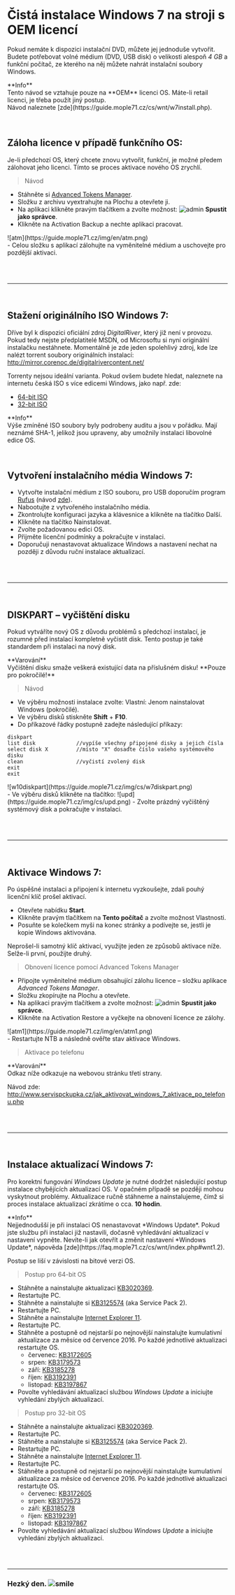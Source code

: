 # Čistá instalace Windows 7 na stroji s OEM licencí

Pokud nemáte k dispozici instalační DVD, můžete jej jednoduše vytvořit. Budete potřebovat volné médium (DVD, USB disk) o velikosti alespoň *4 GB* a funkční počítač, ze kterého na něj můžete nahrát instalační soubory Windows.

<div class="alert info"><p><em class="icon-info-circled"></em>**Info**<br>
Tento návod se vztahuje pouze na **OEM** licenci OS. Máte-li retail licenci, je třeba použít jiný postup.<br>Návod naleznete [zde](https://guide.mople71.cz/cs/wnt/w7install.php).</p></div>

<br>

## Záloha licence v případě funkčního OS:
Je-li předchozí OS, který chcete znovu vytvořit, funkční, je možné předem zálohovat jeho licenci. Tímto se proces aktivace nového OS zrychlí.

> Návod

- Stáhněte si [Advanced Tokens Manager](http://www.majorgeeks.com/mg/getmirror/advanced_tokens_manager,1.html).
- Složku z archivu vyextrahujte <span class="blue">na Plochu</span> a otevřete ji.
- Na aplikaci klikněte pravým tlačítkem a zvolte možnost: ![admin](https://mople71.cz/img/icons/admin.png) **Spustit jako správce**.
- Klikněte na <span class="green">Activation Backup</span> a nechte aplikaci pracovat.
<li style="list-style-type: none">![atm](https://guide.mople71.cz/img/en/atm.png)</li>
- Celou složku s aplikací zálohujte <span class="blue">na vyměnitelné médium</span> a uschovejte pro pozdější aktivaci.

<br><br><hr><br>

## Stažení originálního ISO Windows 7:

Dříve byl k dispozici oficiální zdroj *DigitalRiver*, který již není v provozu. Pokud tedy nejste předplatitelé MSDN, od Microsoftu si nyní originální instalačku nestáhnete. Momentálně je zde jeden spolehlivý zdroj, kde lze nalézt torrent soubory originálních instalací: http://mirror.corenoc.de/digitalrivercontent.net/

Torrenty nejsou ideální varianta. Pokud ovšem budete hledat, naleznete na internetu česká ISO s více edicemi Windows, jako např. zde:

- [64-bit ISO](https://mega.co.nz/#!WVohDDAQ!CG4lRMyTHKK0gUhkc6nyAoNQZ10Zm8IifyblXgxdgxY)
- [32-bit ISO](https://mega.co.nz/#!OBhDlBxD!i8tgReL7wsxi_SzCuJ5x4NNY7YZPvE2TYpBdLwzM1Vo)

<div class="alert info"><p><em class="icon-info-circled"></em>**Info**<br>
Výše zmíněné ISO soubory byly podrobeny auditu a jsou v pořádku. Mají neznámé SHA-1, jelikož jsou upraveny, aby umožnily instalaci libovolné edice OS.</p></div>

<br>

## Vytvoření instalačního média Windows 7:

- Vytvořte instalační médium z ISO souboru, pro USB doporučím program [Rufus](https://rufus.akeo.ie/) (návod [zde](http://www.cnews.cz/navody/rufus-vytvorte-zavadeci-flash-disk-s-nejrychlejsim-nastrojem-ze-vsech)).
- Nabootujte z vytvořeného instalačního média.
- Zkontrolujte konfiguraci jazyka a klávesnice a klikněte na tlačítko <span class="green">Další</span>.
- Klikněte na tlačítko <span class="green">Nainstalovat</span>.
- Zvolte požadovanou edici OS.
- Přijměte licenční podmínky a pokračujte v instalaci.
- Doporučuji nenastavovat aktualizace Windows a nastavení nechat na později z důvodu ruční instalace aktualizací.

<br><br><hr><br>

## DISKPART &ndash; vyčištění disku

Pokud vytváříte nový OS z důvodu problémů s předchozí instalací, je rozumné před instalací kompletně vyčistit disk. Tento postup je také standardem při instalaci na nový disk.

<div class="alert exclaim"><p><em class="icon-attention"></em>**Varování**<br>
Vyčištění disku smaže veškerá existující data na příslušném disku! **Pouze pro pokročilé!**</p></div>

> Návod

- Ve výběru možnosti instalace zvolte: Vlastní: Jenom nainstalovat Windows (pokročilé).
- Ve výběru disků stiskněte **Shift** + **F10**.
- Do příkazové řádky postupně zadejte následující příkazy:
<li style="list-style-type: none"><pre><code>diskpart
list disk             //vypíše všechny připojené disky a jejich čísla
select disk X         //místo "X" dosaďte číslo vašeho systémového disku
clean                 //vyčistí zvolený disk
exit
exit</code></pre></li>
<li style="list-style-type: none">![w10diskpart](https://guide.mople71.cz/img/cs/w7diskpart.png)</li>
- Ve výběru disků klikněte na tlačítko: ![upd](https://guide.mople71.cz/img/cs/upd.png)
- Zvolte prázdný vyčištěný systémový disk a pokračujte v instalaci.

<br><br><hr><br>

## Aktivace Windows 7:
Po úspěšné instalaci a připojení k internetu vyzkoušejte, zdali pouhý licenční klíč prošel aktivací.

- Otevřete nabídku **Start**.
- Klikněte pravým tlačítkem na **Tento počítač** a zvolte možnost <span class="green">Vlastnosti</span>.
- Posuňte se kolečkem myši na konec stránky a podívejte se, jestli je kopie Windows aktivována.

Neprošel-li samotný klíč aktivací, využijte jeden ze způsobů aktivace níže. Selže-li první, použijte druhý.

> Obnovení licence pomocí Advanced Tokens Manager

- Připojte vyměnitelné médium obsahující zálohu licence &ndash; složku aplikace *Advanced Tokens Manager*.
- Složku zkopírujte <span class="blue">na Plochu</span> a otevřete.
- Na aplikaci pravým tlačítkem a zvolte možnost: ![admin](https://mople71.cz/img/icons/admin.png) **Spustit jako správce**.
- Klikněte na <span class="green">Activation Restore</span> a vyčkejte na obnovení licence ze zálohy.
<li style="list-style-type: none">![atm1](https://guide.mople71.cz/img/en/atm1.png)</li>
- Restartujte NTB a následně ověřte stav aktivace Windows.

> Aktivace po telefonu

<div class="alert exclaim"><p><em class="icon-attention"></em>**Varování**<br>
Odkaz níže odkazuje na webovou stránku třetí strany.</p></div>

Návod zde: http://www.servispckupka.cz/jak_aktivovat_windows_7_aktivace_po_telefonu.php

<br><br><hr><br>

## Instalace aktualizací Windows 7:
Pro korektní fungování *Windows Update* je nutné dodržet následující postup instalace chybějících aktualizací OS. V opačném případě se později mohou vyskytnout problémy. Aktualizace ručně stáhneme a nainstalujeme, čímž si proces instalace aktualizací zkrátíme o cca. **10 hodin**.

<div class="alert info"><p><em class="icon-info-circled"></em>**Info**<br>
Nejjednodušší je při instalaci OS nenastavovat *Windows Update*. Pokud jste službu při instalaci již nastavili, dočasně vyhledávání aktualizací v nastavení vypněte. Nevíte-li jak otevřít a změnit nastavení *Windows Update*, nápověda [zde](https://faq.mople71.cz/cs/wnt/index.php#wnt1.2).</p></div>

Postup se liší v závislosti na bitové verzi OS.

> Postup pro 64-bit OS

- Stáhněte a nainstalujte aktualizaci [KB3020369](https://www.microsoft.com/cs-CZ/download/details.aspx?id=46817).
- Restartujte PC.
- Stáhněte a nainstalujte si [KB3125574](http://download.windowsupdate.com/d/msdownload/update/software/updt/2016/05/windows6.1-kb3125574-v4-x64_2dafb1d203c8964239af3048b5dd4b1264cd93b9.msu) (aka Service Pack 2).
- Restartujte PC.
- Stáhněte a nainstalujte [Internet Explorer 11](https://www.microsoft.com/cs-cz/download/internet-explorer-11-for-windows-7-details.aspx).
- Restartujte PC.
- Stáhněte a postupně od nejstarší po nejnovější nainstalujte kumulativní aktualizace za měsíce od července 2016. Po každé jednotlivé aktualizaci restartujte OS.
  - červenec: [KB3172605](https://www.microsoft.com/cs-CZ/download/details.aspx?id=53332)
  - srpen: [KB3179573](https://www.microsoft.com/cs-CZ/download/details.aspx?id=53581)
  - září: [KB3185278](https://www.microsoft.com/cs-CZ/download/details.aspx?id=53873)
  - říjen: [KB3192391](https://www.microsoft.com/cs-CZ/download/details.aspx?id=53990)
  - listopad: [KB3197867](http://download.windowsupdate.com/c/msdownload/update/software/secu/2016/11/windows6.1-kb3197867-x64_6f8f45a5706eeee8ac05aa16fa91c984a9edb929.msu)
- Povolte vyhledávání aktualizací službou *Windows Update* a iniciujte vyhledání zbylých aktualizací.

> Postup pro 32-bit OS

- Stáhněte a nainstalujte aktualizaci [KB3020369](https://www.microsoft.com/cs-CZ/download/details.aspx?id=46827).
- Restartujte PC.
- Stáhněte a nainstalujte si [KB3125574](http://download.windowsupdate.com/d/msdownload/update/software/updt/2016/05/windows6.1-kb3125574-v4-x86_ba1ff5537312561795cc04db0b02fbb0a74b2cbd.msu) (aka Service Pack 2).
- Restartujte PC.
- Stáhněte a nainstalujte [Internet Explorer 11](https://www.microsoft.com/cs-cz/download/internet-explorer-11-for-windows-7-details.aspx).
- Restartujte PC.
- Stáhněte a postupně od nejstarší po nejnovější nainstalujte kumulativní aktualizace za měsíce od července 2016. Po každé jednotlivé aktualizaci restartujte OS.
  - červenec: [KB3172605](https://www.microsoft.com/cs-CZ/download/details.aspx?id=53335)
  - srpen: [KB3179573](https://www.microsoft.com/cs-CZ/download/details.aspx?id=53568)
  - září: [KB3185278](https://www.microsoft.com/cs-CZ/download/details.aspx?id=53867)
  - říjen: [KB3192391](https://www.microsoft.com/cs-CZ/download/details.aspx?id=53995)
  - listopad: [KB3197867](http://download.windowsupdate.com/c/msdownload/update/software/secu/2016/11/windows6.1-kb3197867-x86_2313232edda5cca08115455d91120ab3790896ba.msu)
- Povolte vyhledávání aktualizací službou *Windows Update* a iniciujte vyhledání zbylých aktualizací.

<br><br><hr>

<h3 class="nocol">Hezký den. <img class="smile" src="https://mople71.cz/img/sm/smile.svg" alt="smile"></h3>
